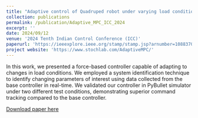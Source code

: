 ```yaml
---
title: "Adaptive control of Quadruped robot under varying load conditions"
collection: publications
permalink: /publication/Adaptive_MPC_ICC_2024
excerpt: ''
date: 2024/09/12
venue: '2024 Tenth Indian Control Conference (ICC)'
paperurl: 'https://ieeexplore.ieee.org/stamp/stamp.jsp?arnumber=10883701'
project website: 'https://www.stochlab.com/AdaptiveMPC/'
---
```


In this work, we presented a force-based controller capable of adapting to changes in load conditions. We employed
a system identification technique to identify changing parameters of interest using data collected from the base controller in real-time. We validated our controller in PyBullet simulator under two different test conditions, demonstrating superior command tracking compared to the base controller.

[Download paper here](https://ieeexplore.ieee.org/stamp/stamp.jsp?arnumber=10883701)
